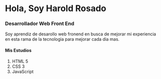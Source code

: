 # Hola, Soy Harold Rosado

### Desarrollador Web Front End

Soy aprendiz de desarollo web fronend en busca de mejorar mi experiencia en esta rama de la tecnologia para mejorar cada dia mas.

#### Mis Estudios

1. HTML 5
2. CSS 3
3. JavaScript

